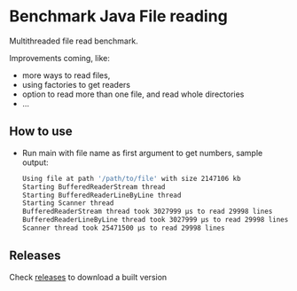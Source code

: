 # Benchmark Java File reading

Multithreaded file read benchmark.

Improvements coming, like: 
* more ways to read files,
* using factories to get readers
* option to read more than one file, and read whole directories
* ...

## How to use

* Run main with file name as first argument to get numbers, sample output:
  ```bash
  Using file at path '/path/to/file' with size 2147106 kb
  Starting BufferedReaderStream thread
  Starting BufferedReaderLineByLine thread
  Starting Scanner thread
  BufferedReaderStream thread took 3027999 µs to read 29998 lines
  BufferedReaderLineByLine thread took 3027999 µs to read 29998 lines
  Scanner thread took 25471500 µs to read 29998 lines
  ```

## Releases

Check [releases](https://github.com/ucefizi/benchmark-java-file-read/releases) to download a built version
